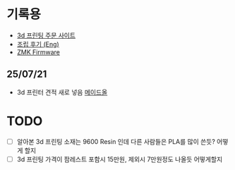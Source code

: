 # 기록용
- [3d 프린팅 주문 사이트](https://cart.jlcpcb.com/shopcart/cart?spm=Jlc3dp.Homepage.1009&_gl=1%2akf6hdr%2a_gcl_au%2aODU3Njc4NzE3LjE3NTI5MTY2MDI.%2a_ga%2aMTM3NTQyMjM4OC4xNzUyOTE2NTUw%2a_ga_BZ8D96C9TK%2aczE3NTI5MjQxNzkkbzIkZzEkdDE3NTI5MjUwMTUkajUxJGwwJGgw)
- [조립 후기 (Eng)](https://www.printables.com/model/75599-split89/comments)
- [ZMK Firmware](https://zmk.dev/docs/hardware)

## 25/07/21
- 3d 프린터 견적 새로 넣음 [메이드올](https://madeall3d.com/)

# TODO
- [ ] 알아본 3d 프린팅 소재는 9600 Resin 인데 다른 사람들은 PLA를 많이 쓴듯? 어떻게 할지
- [ ] 3d 프린팅 가격이 팜레스트 포함시 15만원, 제외시 7만원정도 나올듯 어떻게할지